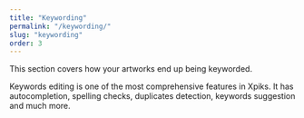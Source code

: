 ```yaml
---
title: "Keywording"
permalink: "/keywording/"
slug: "keywording"
order: 3
---
```


This section covers how your artworks end up being keyworded.

Keywords editing is one of the most comprehensive features in Xpiks. It has autocompletion, spelling checks, duplicates detection, keywords suggestion and much more.